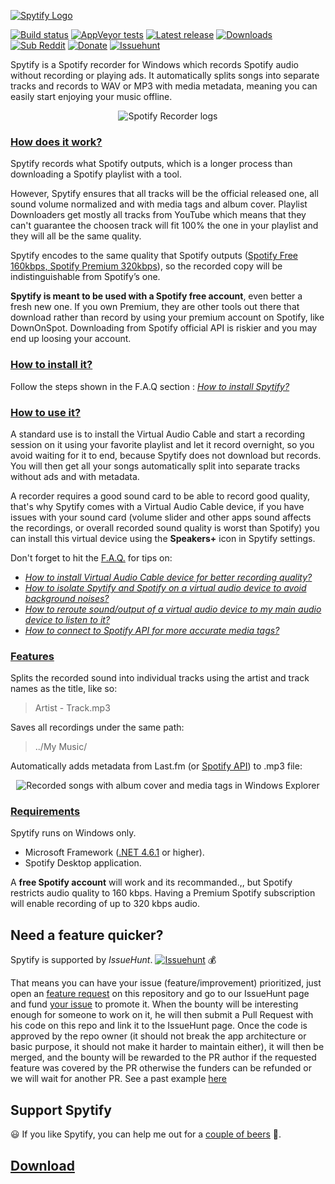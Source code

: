 [![Spytify Logo](https://user-images.githubusercontent.com/23088305/29906214-6daad21c-8de1-11e7-80f5-ef6791cc7825.png)](https://jwallet.github.io/spy-spotify/)

[![Build status](https://ci.appveyor.com/api/projects/status/s26ibv6ls9j56enr/branch/master?svg=true)](https://ci.appveyor.com/project/jwallet/spy-spotify/branch/master)
[![AppVeyor tests](https://img.shields.io/appveyor/tests/jwallet/spy-spotify/master?compact_message)](https://ci.appveyor.com/project/jwallet/spy-spotify/branch/master/tests)
[![Latest release](https://img.shields.io/github/tag/jwallet/spy-spotify.svg?label=version)](https://github.com/jwallet/spy-spotify/releases/latest)
[![Downloads](https://img.shields.io/github/downloads/jwallet/spy-spotify/total.svg?color=yellow&label=downloads)](https://github.com/jwallet/spy-spotify/releases/latest)
[![Sub Reddit](https://img.shields.io/reddit/subreddit-subscribers/spytify.svg?label=r%2Fspytify)](https://www.reddit.com/r/spytify)
[![Donate](https://img.shields.io/badge/support-donate-ff69b4)](https://jwallet.github.io/spy-spotify/donate.html)
[![Issuehunt](https://jwallet.github.io/spy-spotify/assets/images/isohunt_badge.svg)](https://issuehunt.io/r/jwallet/spy-spotify)

Spytify is a Spotify recorder for Windows which records Spotify audio without recording or playing ads. It automatically splits songs into separate tracks and records to WAV or MP3 with media metadata, meaning you can easily start enjoying your music offline.

<p align="center"><img alt="Spotify Recorder logs" src="https://jwallet.github.io/spy-spotify/assets/images/ui_record.png" /></p>

### [How does it work?](#how-does-it-work)

Spytify records what Spotify outputs, which is a longer process than downloading a Spotify playlist with a tool.

However, Spytify ensures that all tracks will be the official released one, all sound volume normalized and with media tags and album cover. Playlist Downloaders get mostly all tracks from YouTube which means that they can't guarantee the choosen track will fit 100% the one in your playlist and they will all be the same quality.

Spytify encodes to the same quality that Spotify outputs ([Spotify Free 160kbps, Spotify Premium 320kbps](https://support.spotify.com/us/article/audio-quality/)), so the recorded copy will be indistinguishable from Spotify’s one.

**Spytify is meant to be used with a Spotify free account**, even better a fresh new one. If you own Premium, they are other tools out there that download rather than record by using your premium account on Spotify, like DownOnSpot. Downloading from Spotify official API is riskier and you may end up loosing your account.

### [How to install it?](#how-to-install-it)

Follow the steps shown in the F.A.Q section : [_How to install Spytify?_](https://jwallet.github.io/spy-spotify/faq.html#install-spytify)

### [How to use it?](#how-to-use-it)

A standard use is to install the Virtual Audio Cable and start a recording session on it using your favorite playlist and let it record overnight, so you avoid waiting for it to end, because Spytify does not download but records. You will then get all your songs automatically split into separate tracks without ads and with metadata.

A recorder requires a good sound card to be able to record good quality, that's why Spytify comes with a Virtual Audio Cable device, if you have issues with your sound card (volume slider and other apps sound affects the recordings, or overall recorded sound quality is worst than Spotify) you can install this virtual device using the **Speakers+** icon in Spytify settings.

Don't forget to hit the [F.A.Q.](https://jwallet.github.io/spy-spotify/faq.html) for tips on:

- [_How to install Virtual Audio Cable device for better recording quality?_](https://jwallet.github.io/spy-spotify/faq.html#install-better-audio-endpoint-device)
- [_How to isolate Spytify and Spotify on a virtual audio device to avoid background noises?_](https://jwallet.github.io/spy-spotify/faq.html#isolate-spotify-audio-endpoint)
- [_How to reroute sound/output of a virtual audio device to my main audio device to listen to it?_](https://jwallet.github.io/spy-spotify/faq.html#listen-to-virtual-device)
- [_How to connect to Spotify API for more accurate media tags?_](https://jwallet.github.io/spy-spotify/faq.html#media-tags-not-found)


### [Features](#features)

Splits the recorded sound into individual tracks using the artist and track names as the title, like so:
> Artist - Track.mp3
  
Saves all recordings under the same path:
> ../My Music/
  
Automatically adds metadata from Last.fm (or [Spotify API](https://jwallet.github.io/spy-spotify/faq.html#media-tags-not-found)) to .mp3 file:

<p align="center"><img alt="Recorded songs with album cover and media tags in Windows Explorer" src="https://jwallet.github.io/spy-spotify/assets/images/saved_songs_list.png" /></p>

### [Requirements](#requirements)

Spytify runs on Windows only.

- Microsoft Framework ([.NET 4.6.1](https://www.microsoft.com/en-ca/download/details.aspx?id=49981) or higher).
- Spotify Desktop application.

A **free Spotify account** will work and its recommanded.,, but Spotify restricts audio quality to 160 kbps. Having a Premium Spotify subscription will enable recording of up to 320 kbps audio.


## Need a feature quicker?

Spytify is supported by _IssueHunt_. [![Issuehunt](https://jwallet.github.io/spy-spotify/assets/images/isohunt_badge.svg)](https://issuehunt.io/r/jwallet/spy-spotify) 💰

That means you can have your issue (feature/improvement) prioritized, just open an [feature request](https://github.com/jwallet/spy-spotify/issues/new/choose) on this repository and go to our IssueHunt page and fund [your issue](https://issuehunt.io/r/jwallet/spy-spotify?tab=idle) to promote it. When the bounty will be interesting enough for someone to work on it, he will then submit a Pull Request with his code on this repo and link it to the IssueHunt page. Once the code is approved by the repo owner (it should not break the app architecture or basic purpose, it should not make it harder to maintain either), it will then be merged, and the bounty will be rewarded to the PR author if the requested feature was covered by the PR otherwise the funders can be refunded or we will wait for another PR. See a past example [here](https://issuehunt.io/r/jwallet/spy-spotify/issues/282)

## Support Spytify

😃 If you like Spytify, you can help me out for a [couple of beers](https://jwallet.github.io/spy-spotify/donate.html) 🍺.

## [Download](https://github.com/jwallet/spy-spotify/releases)
